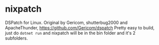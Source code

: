 # nixpatch
DSPatch for Linux. Original by Gericom, shutterbug2000 and ApacheThunder, https://github.com/Gericom/dspatch
Pretty easy to build, just do `dotnet run` and nixpatch will be in the bin folder and it's 2 subfolders.
